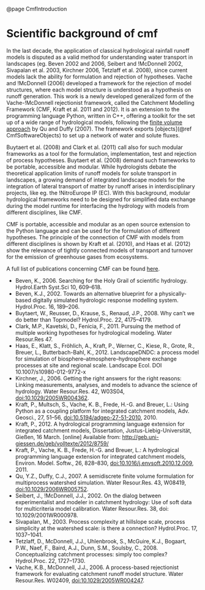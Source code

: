 @page CmfIntroduction

# Scientific background of cmf

In the last decade, the application of classical hydrological rainfall
runoff models is disputed as a valid method for understanding water
transport in landscapes (eg. Beven 2002 and 2006, Seibert and
\!McDonnell 2002, Sivapalan et al. 2003, Kirchner 2006, Tetzlaff et al.
2008), since current models lack the ability for formulation and
rejection of hypotheses. Vache and \!McDonnell (2006) developed a
framework for the rejection of model structures, where each model
structure is understood as a hypothesis on runoff generation. This work
is a newly developed generalized form of the Vache-\!McDonnell
rejectionist framework, called the Catchment Modelling Framework (CMF,
Kraft et al. 2011 and 2012). It is an extension to the programming
language Python, written in C++, offering a toolkit for the set up of a
wide range of hydrological models, following the [finite volume
approach](FiniteVolumeMethod) by Qu and Duffy (2007). The framework
exports [objects](@ref CmfSoftwareObjects) to set up a network of water
and solute fluxes.

Buytaert et al. (2008) and Clark et al. (2011) call also for such
modular frameworks as a tool for the formulation, implementation, test
and rejection of process hypotheses. Buytaert et al. (2008) demand such
frameworks to be portable, accessible and modular. While hydrologists
debate the theoretical application limits of runoff models for solute
transport in landscapes, a growing demand of integrated landscape models
for the integration of lateral transport of matter by runoff arises in
interdisciplinary projects, like eg. the \!NitroEurope IP (EC). With
this background, modular hydrological frameworks need to be designed for
simplified data exchange during the model runtime for interfacing the
hydrology with models from different disciplines, like CMF.

CMF is portable, accessible and modular as an open source extension to
the Python language and can be used for the formulation of different
hypotheses. The principle of the connection of CMF with models from
different disciplines is shown by Kraft et al. (2010), and Haas et al.
(2012) show the relevance of tightly connected models of transport and
turnover for the emission of greenhouse gases from ecosystems.

A full list of publications concerning CMF can be found
[here](PublicationList).

- Beven, K., 2006. Searching for the Holy Grail of scientific
  hydrology. Hydrol.Earth Syst.Sci 10, 609–618.
- Beven, K.J., 2002.
  Towards an alternative blueprint for a physically-based digitally
  simulated hydrologic response modelling system. Hydrol.Proc. 16,
  189–206. 
- Buytaert, W., Reusser, D., Krause, S., Renaud, J.P., 2008.
  Why can’t we do better than Topmodel? Hydrol.Proc. 22, 4175–4179. 
- Clark, M.P., Kavetski, D., Fenicia, F., 2011. Pursuing the method of
  multiple working hypotheses for hydrological modeling. Water Resour.Res
  47.
- Haas, E., Klatt, S., Fröhlich, A., Kraft, P., Werner, C., Kiese,
  R., Grote, R., Breuer, L., Butterbach-Bahl, K., 2012. LandscapeDNDC: a
  process model for simulation of biosphere–atmosphere–hydrosphere
  exchange processes at site and regional scale. Landscape Ecol. DOI
  10.1007/s10980-012-9772-x
- Kirchner, J., 2006. Getting the right answers for the right reasons: 
  Linking measurements, analyses, and models to advance the science of 
  hydrology. Water Resour.Res. 42, W03S04, <doi:10.1029/2005WR004362>.
- Kraft, P., Multsch, S., Vache, K.
  B., Frede, H.-G. and Breuer, L.: Using Python as a coupling platform for
  integrated catchment models, Adv. Geosci., 27, 51–56, <doi:10.5194/adgeo-27-51-2010>, 2010.
- Kraft, P., 2012. A hydrological
  programming language extension for integrated catchment models,
  Dissertation, Justus-Liebig-Universität, Gießen, 16 March. [online]
  Available from: <http://geb.uni-giessen.de/geb/volltexte/2012/8759/>
- Kraft, P., Vache, K. B., Frede, H.-G. and Breuer, L.: A hydrological
  programming language extension for integrated catchment models, Environ.
  Model. Softw., 26, 828–830, <doi:10.1016/j.envsoft.2010.12.009>, 2011.
- Qu, Y.Z., Duffy, C.J., 2007. A semidiscrete finite volume formulation
  for multiprocess watershed simulation. Water Resour.Res. 43, W08419,
  <doi:10.1029/2006WR005752>.
- Seibert, J., \!McDonnell, J.J., 2002. On
  the dialog between experimentalist and modeler in catchment hydrology:
  Use of soft data for multicriteria model calibration. Water Resour.Res.
  38, doi: 10.1029/2001WR000978.
- Sivapalan, M., 2003. Process complexity
  at hillslope scale, process simplicity at the watershed scale: is there
  a connection? Hydrol.Proc. 17, 1037–1041.
- Tetzlaff, D., McDonnell,
  J.J., Uhlenbrook, S., McGuire, K.J., Bogaart, P.W., Naef, F., Baird,
  A.J., Dunn, S.M., Soulsby, C., 2008. Conceptualizing catchment
  processes: simply too complex? Hydrol.Proc. 22, 1727–1730.
- Vache,  K.B., McDonnell, J.J., 2006. A process-based rejectionist framework
  for evaluating catchment runoff model structure. Water Resour.Res.
  W02409, <doi:10.1029/2005WR004247>.
